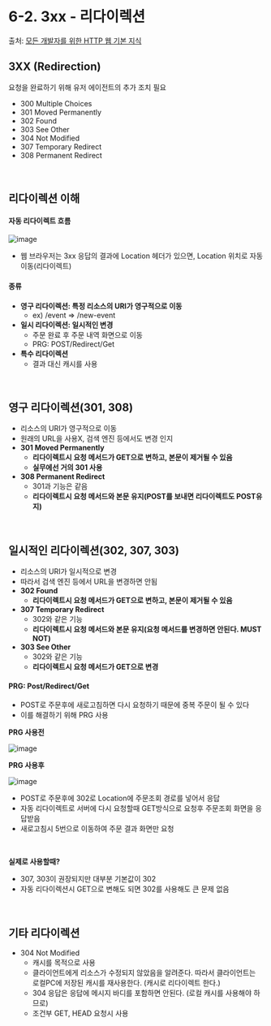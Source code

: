 # 6-2. 3xx - 리다이렉션
 
 출처: [모든 개발자를 위한 HTTP 웹 기본 지식](https://www.inflearn.com/course/http-%EC%9B%B9-%EB%84%A4%ED%8A%B8%EC%9B%8C%ED%81%AC/dashboard)
 

## 3XX (Redirection)

 요청을 완료하기 위해 유저 에이전트의 추가 조치 필요
 
 * 300 Multiple Choices
 * 301 Moved Permanently
 * 302 Found
 * 303 See Other
 * 304 Not Modified
 * 307 Temporary Redirect
 * 308 Permanent Redirect

<br>

## 리다이렉션 이해

#### 자동 리다이렉트 흐름

![image](https://user-images.githubusercontent.com/83762364/181192475-6faac82d-e2e0-4209-ba81-6e78be1745bb.png)

* 웹 브라우저는 3xx 응답의 결과에 Location 헤더가 있으면, Location 위치로 자동 이동(리다이렉트)

#### 종류

* **영구 리다이렉션: 특정 리소스의 URI가 영구적으로 이동**
  * ex) /event => /new-event
* **일시 리다이렉션: 일시적인 변경**
  * 주문 완료 후 주문 내역 화면으로 이동
  * PRG: POST/Redirect/Get
* **특수 리다이렉션**
  * 결과 대신 캐시를 사용

<br>

## 영구 리다이렉션(301, 308)

* 리소스의 URI가 영구적으로 이동
* 원래의 URL을 사용X, 검색 엔진 등에서도 변경 인지
* **301 Moved Permanently**
  * **리다이렉트시 요청 메서드가 GET으로 변하고, 본문이 제거될 수 있음**
  * **실무에선 거의 301 사용**
* **308 Permanent Redirect**
  * 301과 기능은 같음
  * **리다이렉트시 요청 메서드와 본문 유지(POST를 보내면 리다이렉트도 POST유지)**

<br>

## 일시적인 리다이렉션(302, 307, 303)

* 리소스의 URI가 일시적으로 변경
* 따라서 검색 엔진 등에서 URL을 변경하면 안됨
* **302 Found**
  * **리다이렉트시 요청 메서드가 GET으로 변하고, 본문이 제거될 수 있음**
* **307 Temporary Redirect**
  * 302와 같은 기능
  * **리다이렉트시 요청 메서드와 본문 유지(요청 메서드를 변경하면 안된다. MUST NOT)**
* **303 See Other**
  * 302와 같은 기능
  * **리다이렉트시 요청 메서드가 GET으로 변경**

#### PRG: Post/Redirect/Get

* POST로 주문후에 새로고침하면 다시 요청하기 때문에 중복 주문이 될 수 있다
* 이를 해결하기 위해 PRG 사용

**PRG 사용전**

![image](https://user-images.githubusercontent.com/83762364/181199555-dc27cf2e-0d9d-41a5-9dd3-a8510b9cdfea.png)

**PRG 사용후**

![image](https://user-images.githubusercontent.com/83762364/181199651-325ccd49-f33d-4631-8282-ff2d08018643.png)

* POST로 주문후에 302로 Location에 주문조회 경로를 넣어서 응답
* 자동 리다이렉트로 서버에 다시 요청할때 GET방식으로 요청후 주문조회 화면을 응답받음
* 새로고침시 5번으로  이동하여 주문 결과 화면만 요청 
<br>

**실제로 사용할때?** 
  * 307, 303이 권장되지만 대부분 기본값이 302
  * 자동 리다이렉션시 GET으로 변해도 되면 302를 사용해도 큰 문제 없음 
<br>

## 기타 리다이렉션

* 304 Not Modified
  * 캐시를 목적으로 사용
  * 클라이언트에게 리소스가 수정되지 않았음을 알려준다. 따라서 클라이언트는 로컬PC에
저장된 캐시를 재사용한다. (캐시로 리다이렉트 한다.)
  * 304 응답은 응답에 메시지 바디를 포함하면 안된다. (로컬 캐시를 사용해야 하므로)
  * 조건부 GET, HEAD 요청시 사용

